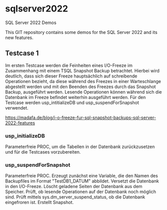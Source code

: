 # sqlserver2022
SQL Server 2022 Demos

This GIT repository contains some demos for the SQL Server 2022 and its new features.


## Testcase 1

Im ersten Testcase werden die Feinheiten eines I/O-Freeze im Zusammenhang mit einem TSQL Snapshot Backup betrachtet. Hierbei wird deutlich, dass sich dieser Freeze hauptsächlich auf schreibende Operationen bezieht, da diese während des Freezes in einer Warteschlange abgestellt werden und mit den Beenden des Freezes durch das Snapshot Backup, ausgeführt werden. Lesende Operationen können während sich die Datenbank im Freeze befindet weiterhin ausgeführt werden.
Für den Testcase werden usp_intitializeDB und usp_suspendForSnapshot verwendet.

https://madafa.de/blog/i-o-freeze-fur-sql-snapshot-backups-sql-server-2022-features

### usp_initializeDB
Parameterfreie PROC, um die Tabellen in der Datenbank zurückzusetzen und für die Testcases vorzubereiten.

### usp_suspendForSnapshot
Parameterfreie PROC.
Erzeugt zunächst eine Variable, die den Namen des Backupfiles im Format "TestDB1_DATUM" abbildet.
Versetzt die Datenbank in den I/O-Freeze.
Löscht geladene Seiten der Datenbank aus dem Speicher.
Prüft, ob lesende Operationen auf der Datenbank noch möglich sind.
Prüft mittels sys.dm_server_suspend_status, ob die Datenbank eingefroren ist.
Erstellt Snapshot.
